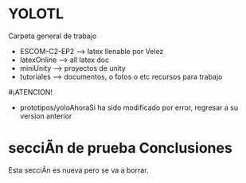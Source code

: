 ﻿# YOLOTL
Carpeta general de trabajo
* ESCOM-C2-EP2 --> latex llenable por Velez
* latexOnline --> all latex doc
* miniUnity --> proyectos de unity
* tutoriales --> documentos, o fotos o etc recursos para trabajo

#¡ATENCION!
* prototipos/yoloAhoraSi ha sido modificado por error, regresar a su version anterior


# secciÃn de prueba Conclusiones

Esta secciÃn es nueva pero se va a borrar.
